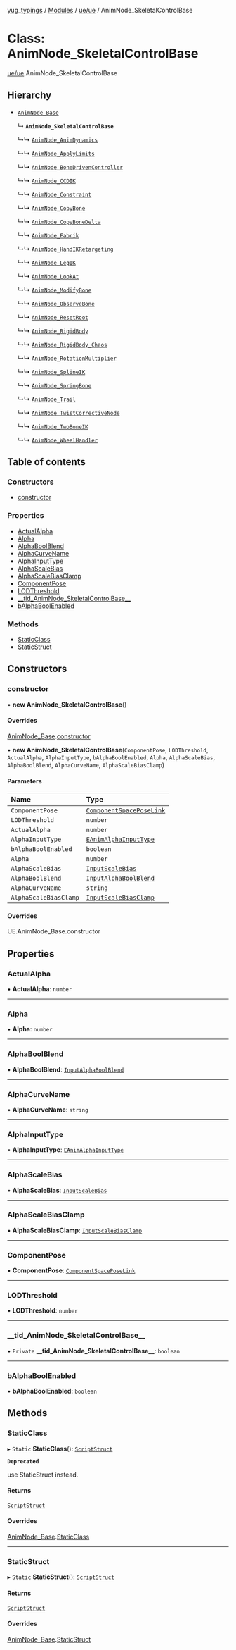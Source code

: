 [yug_typings](../README.md) / [Modules](../modules.md) / [ue/ue](../modules/ue_ue.md) / AnimNode\_SkeletalControlBase

# Class: AnimNode\_SkeletalControlBase

[ue/ue](../modules/ue_ue.md).AnimNode_SkeletalControlBase

## Hierarchy

- [`AnimNode_Base`](ue_ue.AnimNode_Base.md)

  ↳ **`AnimNode_SkeletalControlBase`**

  ↳↳ [`AnimNode_AnimDynamics`](ue_ue.AnimNode_AnimDynamics.md)

  ↳↳ [`AnimNode_ApplyLimits`](ue_ue.AnimNode_ApplyLimits.md)

  ↳↳ [`AnimNode_BoneDrivenController`](ue_ue.AnimNode_BoneDrivenController.md)

  ↳↳ [`AnimNode_CCDIK`](ue_ue.AnimNode_CCDIK.md)

  ↳↳ [`AnimNode_Constraint`](ue_ue.AnimNode_Constraint.md)

  ↳↳ [`AnimNode_CopyBone`](ue_ue.AnimNode_CopyBone.md)

  ↳↳ [`AnimNode_CopyBoneDelta`](ue_ue.AnimNode_CopyBoneDelta.md)

  ↳↳ [`AnimNode_Fabrik`](ue_ue.AnimNode_Fabrik.md)

  ↳↳ [`AnimNode_HandIKRetargeting`](ue_ue.AnimNode_HandIKRetargeting.md)

  ↳↳ [`AnimNode_LegIK`](ue_ue.AnimNode_LegIK.md)

  ↳↳ [`AnimNode_LookAt`](ue_ue.AnimNode_LookAt.md)

  ↳↳ [`AnimNode_ModifyBone`](ue_ue.AnimNode_ModifyBone.md)

  ↳↳ [`AnimNode_ObserveBone`](ue_ue.AnimNode_ObserveBone.md)

  ↳↳ [`AnimNode_ResetRoot`](ue_ue.AnimNode_ResetRoot.md)

  ↳↳ [`AnimNode_RigidBody`](ue_ue.AnimNode_RigidBody.md)

  ↳↳ [`AnimNode_RigidBody_Chaos`](ue_ue.AnimNode_RigidBody_Chaos.md)

  ↳↳ [`AnimNode_RotationMultiplier`](ue_ue.AnimNode_RotationMultiplier.md)

  ↳↳ [`AnimNode_SplineIK`](ue_ue.AnimNode_SplineIK.md)

  ↳↳ [`AnimNode_SpringBone`](ue_ue.AnimNode_SpringBone.md)

  ↳↳ [`AnimNode_Trail`](ue_ue.AnimNode_Trail.md)

  ↳↳ [`AnimNode_TwistCorrectiveNode`](ue_ue.AnimNode_TwistCorrectiveNode.md)

  ↳↳ [`AnimNode_TwoBoneIK`](ue_ue.AnimNode_TwoBoneIK.md)

  ↳↳ [`AnimNode_WheelHandler`](ue_ue.AnimNode_WheelHandler.md)

## Table of contents

### Constructors

- [constructor](ue_ue.AnimNode_SkeletalControlBase.md#constructor)

### Properties

- [ActualAlpha](ue_ue.AnimNode_SkeletalControlBase.md#actualalpha)
- [Alpha](ue_ue.AnimNode_SkeletalControlBase.md#alpha)
- [AlphaBoolBlend](ue_ue.AnimNode_SkeletalControlBase.md#alphaboolblend)
- [AlphaCurveName](ue_ue.AnimNode_SkeletalControlBase.md#alphacurvename)
- [AlphaInputType](ue_ue.AnimNode_SkeletalControlBase.md#alphainputtype)
- [AlphaScaleBias](ue_ue.AnimNode_SkeletalControlBase.md#alphascalebias)
- [AlphaScaleBiasClamp](ue_ue.AnimNode_SkeletalControlBase.md#alphascalebiasclamp)
- [ComponentPose](ue_ue.AnimNode_SkeletalControlBase.md#componentpose)
- [LODThreshold](ue_ue.AnimNode_SkeletalControlBase.md#lodthreshold)
- [\_\_tid\_AnimNode\_SkeletalControlBase\_\_](ue_ue.AnimNode_SkeletalControlBase.md#__tid_animnode_skeletalcontrolbase__)
- [bAlphaBoolEnabled](ue_ue.AnimNode_SkeletalControlBase.md#balphaboolenabled)

### Methods

- [StaticClass](ue_ue.AnimNode_SkeletalControlBase.md#staticclass)
- [StaticStruct](ue_ue.AnimNode_SkeletalControlBase.md#staticstruct)

## Constructors

### constructor

• **new AnimNode_SkeletalControlBase**()

#### Overrides

[AnimNode_Base](ue_ue.AnimNode_Base.md).[constructor](ue_ue.AnimNode_Base.md#constructor)

• **new AnimNode_SkeletalControlBase**(`ComponentPose`, `LODThreshold`, `ActualAlpha`, `AlphaInputType`, `bAlphaBoolEnabled`, `Alpha`, `AlphaScaleBias`, `AlphaBoolBlend`, `AlphaCurveName`, `AlphaScaleBiasClamp`)

#### Parameters

| Name | Type |
| :------ | :------ |
| `ComponentPose` | [`ComponentSpacePoseLink`](ue_ue.ComponentSpacePoseLink.md) |
| `LODThreshold` | `number` |
| `ActualAlpha` | `number` |
| `AlphaInputType` | [`EAnimAlphaInputType`](../enums/ue_ue.EAnimAlphaInputType.md) |
| `bAlphaBoolEnabled` | `boolean` |
| `Alpha` | `number` |
| `AlphaScaleBias` | [`InputScaleBias`](ue_ue.InputScaleBias.md) |
| `AlphaBoolBlend` | [`InputAlphaBoolBlend`](ue_ue.InputAlphaBoolBlend.md) |
| `AlphaCurveName` | `string` |
| `AlphaScaleBiasClamp` | [`InputScaleBiasClamp`](ue_ue.InputScaleBiasClamp.md) |

#### Overrides

UE.AnimNode\_Base.constructor

## Properties

### ActualAlpha

• **ActualAlpha**: `number`

___

### Alpha

• **Alpha**: `number`

___

### AlphaBoolBlend

• **AlphaBoolBlend**: [`InputAlphaBoolBlend`](ue_ue.InputAlphaBoolBlend.md)

___

### AlphaCurveName

• **AlphaCurveName**: `string`

___

### AlphaInputType

• **AlphaInputType**: [`EAnimAlphaInputType`](../enums/ue_ue.EAnimAlphaInputType.md)

___

### AlphaScaleBias

• **AlphaScaleBias**: [`InputScaleBias`](ue_ue.InputScaleBias.md)

___

### AlphaScaleBiasClamp

• **AlphaScaleBiasClamp**: [`InputScaleBiasClamp`](ue_ue.InputScaleBiasClamp.md)

___

### ComponentPose

• **ComponentPose**: [`ComponentSpacePoseLink`](ue_ue.ComponentSpacePoseLink.md)

___

### LODThreshold

• **LODThreshold**: `number`

___

### \_\_tid\_AnimNode\_SkeletalControlBase\_\_

• `Private` **\_\_tid\_AnimNode\_SkeletalControlBase\_\_**: `boolean`

___

### bAlphaBoolEnabled

• **bAlphaBoolEnabled**: `boolean`

## Methods

### StaticClass

▸ `Static` **StaticClass**(): [`ScriptStruct`](ue_ue.ScriptStruct.md)

**`Deprecated`**

use StaticStruct instead.

#### Returns

[`ScriptStruct`](ue_ue.ScriptStruct.md)

#### Overrides

[AnimNode_Base](ue_ue.AnimNode_Base.md).[StaticClass](ue_ue.AnimNode_Base.md#staticclass)

___

### StaticStruct

▸ `Static` **StaticStruct**(): [`ScriptStruct`](ue_ue.ScriptStruct.md)

#### Returns

[`ScriptStruct`](ue_ue.ScriptStruct.md)

#### Overrides

[AnimNode_Base](ue_ue.AnimNode_Base.md).[StaticStruct](ue_ue.AnimNode_Base.md#staticstruct)
